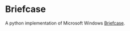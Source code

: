 # Briefcase

A python implementation of Microsoft Windows [Briefcase](https://en.wikipedia.org/wiki/Briefcase_(Microsoft_Windows)).
